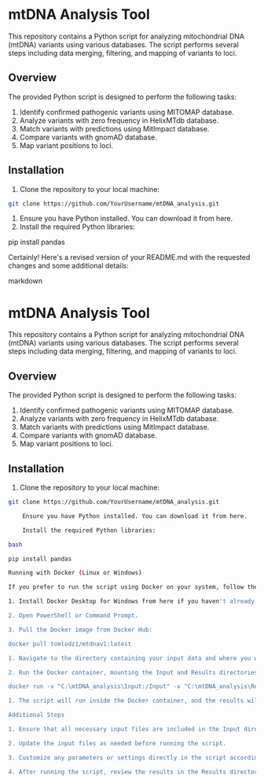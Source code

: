 # mtDNA Analysis Tool

This repository contains a Python script for analyzing mitochondrial DNA (mtDNA) variants using various databases. The script performs several steps including data merging, filtering, and mapping of variants to loci.

## Overview

The provided Python script is designed to perform the following tasks:

1. Identify confirmed pathogenic variants using MITOMAP database.
2. Analyze variants with zero frequency in HelixMTdb database.
3. Match variants with predictions using MitImpact database.
4. Compare variants with gnomAD database.
5. Map variant positions to loci.

## Installation

1. Clone the repository to your local machine:

```bash
git clone https://github.com/YourUsername/mtDNA_analysis.git
```

1. Ensure you have Python installed. You can download it from here.
2. Install the required Python libraries:

pip install pandas

Certainly! Here's a revised version of your README.md with the requested changes and some additional details:

markdown

# mtDNA Analysis Tool

This repository contains a Python script for analyzing mitochondrial DNA (mtDNA) variants using various databases. The script performs several steps including data merging, filtering, and mapping of variants to loci.

## Overview

The provided Python script is designed to perform the following tasks:

1. Identify confirmed pathogenic variants using MITOMAP database.
2. Analyze variants with zero frequency in HelixMTdb database.
3. Match variants with predictions using MitImpact database.
4. Compare variants with gnomAD database.
5. Map variant positions to loci.

## Installation

1. Clone the repository to your local machine:

```bash
git clone https://github.com/YourUsername/mtDNA_analysis.git

    Ensure you have Python installed. You can download it from here.

    Install the required Python libraries:

bash

pip install pandas

Running with Docker (Linux or Windows)

If you prefer to run the script using Docker on your system, follow these steps:

1. Install Docker Desktop for Windows from here if you haven't already.

2. Open PowerShell or Command Prompt.

3. Pull the Docker image from Docker Hub:

docker pull tomlodz1/mtdnav1:latest

1. Navigate to the directory containing your input data and where you want to store the results. Let's assume it's the C:\mtDNA_analysis directory for Windows.

2. Run the Docker container, mounting the Input and Results directories:

docker run -v "C:\mtDNA_analysis\Input:/Input" -v "C:\mtDNA_analysis\Results:/Results" tomlodz1/mtdnav1:latest

1. The script will run inside the Docker container, and the results will be generated in the Results directory.

Additional Steps

1. Ensure that all necessary input files are included in the Input directory, and databases are stored in the Database directory.

2. Update the input files as needed before running the script.

3. Customize any parameters or settings directly in the script according to your analysis requirements.

4. After running the script, review the results in the Results directory. You may need to interpret or further analyze the generated files based on your specific research goals.
